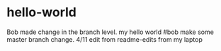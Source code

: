 # hello-world
Bob made change in the branch level.
my hello world
#bob make some master branch change.
4/11 edit from readme-edits from my laptop

